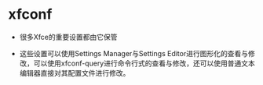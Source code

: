 # xfconf

- 很多Xfce的重要设置都由它保管

- 这些设置可以使用Settings Manager与Settings Editor进行图形化的查看与修改，可以使用xfconf-query进行命令行式的查看与修改，还可以使用普通文本编辑器直接对其配置文件进行修改。